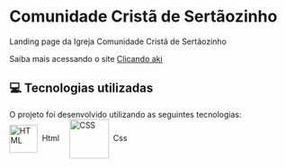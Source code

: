 # Comunidade Cristã de Sertãozinho

<p>Landing page da Igreja Comunidade Cristã de Sertãozinho</p> 
<p>Saiba mais acessando o site <a href="https://stanley-felix-bergamo.github.io/Igreja/">Clicando aki</a></p> 

<h2>💻 Tecnologias utilizadas</h2>
O projeto foi desenvolvido utilizando as seguintes tecnologias:<br>

<div style="display: inline_block">
   <img align="center" alt="HTML" height="50" width="50" src="https://icons-for-free.com/download-icon-icon++html+icon-1320194800994962643_512.png">&nbsp; Html&emsp; 
   <img align="center" alt="CSS" height="70" width="70" src="https://icons-for-free.com/download-icon-css+develop+language+layout+programming+style+icon-1320165728409893942_512.png">&nbsp; Css&emsp;
</div> 
